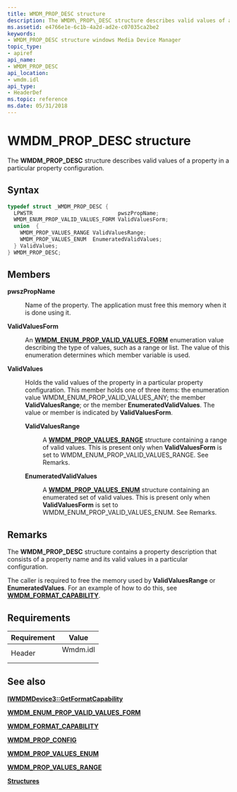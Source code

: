 ```yaml
---
title: WMDM_PROP_DESC structure
description: The WMDM\_PROP\_DESC structure describes valid values of a property in a particular property configuration.
ms.assetid: e4766e1e-6c1b-4a2d-ad2e-c07035ca2be2
keywords:
- WMDM_PROP_DESC structure windows Media Device Manager
topic_type:
- apiref
api_name:
- WMDM_PROP_DESC
api_location:
- wmdm.idl
api_type:
- HeaderDef
ms.topic: reference
ms.date: 05/31/2018
---
```


# WMDM\_PROP\_DESC structure

The **WMDM\_PROP\_DESC** structure describes valid values of a property in a particular property configuration.

## Syntax


```C++
typedef struct _WMDM_PROP_DESC {
  LPWSTR                           pwszPropName;
  WMDM_ENUM_PROP_VALID_VALUES_FORM ValidValuesForm;
  union  {
    WMDM_PROP_VALUES_RANGE ValidValuesRange;
    WMDM_PROP_VALUES_ENUM  EnumeratedValidValues;
  } ValidValues;
} WMDM_PROP_DESC;
```



## Members

<dl> <dt>

**pwszPropName**
</dt> <dd>

Name of the property. The application must free this memory when it is done using it.

</dd> <dt>

**ValidValuesForm**
</dt> <dd>

An [**WMDM\_ENUM\_PROP\_VALID\_VALUES\_FORM**](wmdm-enum-prop-valid-values-form.md) enumeration value describing the type of values, such as a range or list. The value of this enumeration determines which member variable is used.

</dd> <dt>

**ValidValues**
</dt> <dd>

Holds the valid values of the property in a particular property configuration. This member holds one of three items: the enumeration value WMDM\_ENUM\_PROP\_VALID\_VALUES\_ANY; the member **ValidValuesRange**; or the member **EnumeratedValidValues**. The value or member is indicated by **ValidValuesForm**.

<dl> <dt>

**ValidValuesRange**
</dt> <dd>

A [**WMDM\_PROP\_VALUES\_RANGE**](wmdm-prop-values-range.md) structure containing a range of valid values. This is present only when **ValidValuesForm** is set to WMDM\_ENUM\_PROP\_VALID\_VALUES\_RANGE. See Remarks.

</dd> <dt>

**EnumeratedValidValues**
</dt> <dd>

A [**WMDM\_PROP\_VALUES\_ENUM**](wmdm-prop-values-enum.md) structure containing an enumerated set of valid values. This is present only when **ValidValuesForm** is set to WMDM\_ENUM\_PROP\_VALID\_VALUES\_ENUM. See Remarks.

</dd> </dl> </dd> </dl>

## Remarks

The **WMDM\_PROP\_DESC** structure contains a property description that consists of a property name and its valid values in a particular configuration.

The caller is required to free the memory used by **ValidValuesRange** or **EnumeratedValues**. For an example of how to do this, see [**WMDM\_FORMAT\_CAPABILITY**](wmdm-format-capability.md).

## Requirements



| Requirement | Value |
|-------------------|-------------------------------------------------------------------------------------|
| Header<br/> | <dl> <dt>Wmdm.idl</dt> </dl> |



## See also

<dl> <dt>

[**IWMDMDevice3::GetFormatCapability**](/windows/desktop/api/mswmdm/nf-mswmdm-iwmdmdevice3-getformatcapability)
</dt> <dt>

[**WMDM\_ENUM\_PROP\_VALID\_VALUES\_FORM**](wmdm-enum-prop-valid-values-form.md)
</dt> <dt>

[**WMDM\_FORMAT\_CAPABILITY**](wmdm-format-capability.md)
</dt> <dt>

[**WMDM\_PROP\_CONFIG**](wmdm-prop-config.md)
</dt> <dt>

[**WMDM\_PROP\_VALUES\_ENUM**](wmdm-prop-values-enum.md)
</dt> <dt>

[**WMDM\_PROP\_VALUES\_RANGE**](wmdm-prop-values-range.md)
</dt> <dt>

[**Structures**](structures.md)
</dt> </dl>

 

 





